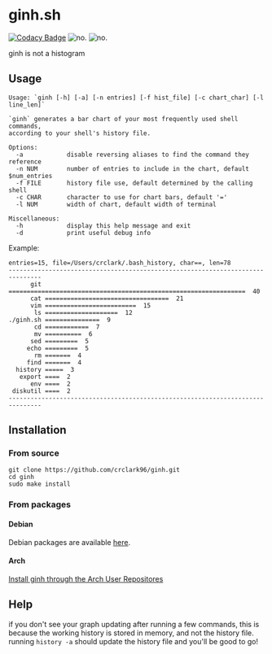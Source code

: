 # ginh.sh

[![Codacy Badge](https://api.codacy.com/project/badge/Grade/b6429fde76ae4e529ec53f6ee613fcea)](https://app.codacy.com/app/crclark96/ginh?utm_source=github.com&utm_medium=referral&utm_content=crclark96/ginh&utm_campaign=Badge_Grade_Dashboard)
![no.](https://img.shields.io/github/last-commit/crclark96/ginh.svg?style=popout)
![no.](https://img.shields.io/github/languages/top/crclark96/ginh.svg?colorB=purple&style=popout)


ginh is not a histogram

## Usage

```
Usage: `ginh [-h] [-a] [-n entries] [-f hist_file] [-c chart_char] [-l line_len]`

`ginh` generates a bar chart of your most frequently used shell commands,
according to your shell's history file.

Options:
  -a            disable reversing aliases to find the command they reference
  -n NUM        number of entries to include in the chart, default $num_entries
  -f FILE       history file use, default determined by the calling shell
  -c CHAR       character to use for chart bars, default '='
  -l NUM        width of chart, default width of terminal

Miscellaneous:
  -h            display this help message and exit
  -d            print useful debug info
```

Example:

```
entries=15, file=/Users/crclark/.bash_history, char==, len=78
-------------------------------------------------------------------------------
      git =================================================================  40
      cat ==================================  21
      vim =========================  15
       ls ====================  12
./ginh.sh ===============  9
       cd ============  7
       mv ==========  6
      sed =========  5
     echo =========  5
       rm =======  4
     find =======  4
  history =====  3
   export ====  2
      env ====  2
 diskutil ====  2
-------------------------------------------------------------------------------
```

## Installation

### From source

```
git clone https://github.com/crclark96/ginh.git
cd ginh
sudo make install
```

### From packages

#### Debian

Debian packages are available [here](https://github.com/crclark96/ginh/releases).

#### Arch

[Install ginh through the Arch User Repositores](https://aur.archlinux.org/packages/ginh/)

## Help

if you don't see your graph updating after running a few commands, this is
because the working history is stored in memory, and not the history file.
running `history -a` should update the history file and you'll be good to
go!
